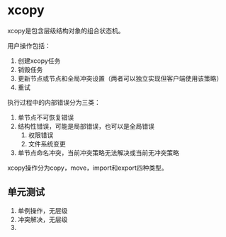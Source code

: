 # xcopy



xcopy是包含层级结构对象的组合状态机。



用户操作包括：

1. 创建xcopy任务
2. 销毁任务
3. 更新节点或节点和全局冲突设置（两者可以独立实现但客户端使用该策略）
4. 重试



执行过程中的内部错误分为三类：

1. 单节点不可恢复错误
2. 结构性错误，可能是局部错误，也可以是全局错误
   1. 权限错误
   2. 文件系统变更
3. 单节点命名冲突，当前冲突策略无法解决或当前无冲突策略



xcopy操作分为copy，move，import和export四种类型。





## 单元测试

1. 单例操作，无层级
2. 冲突解决，无层级
3. ​



